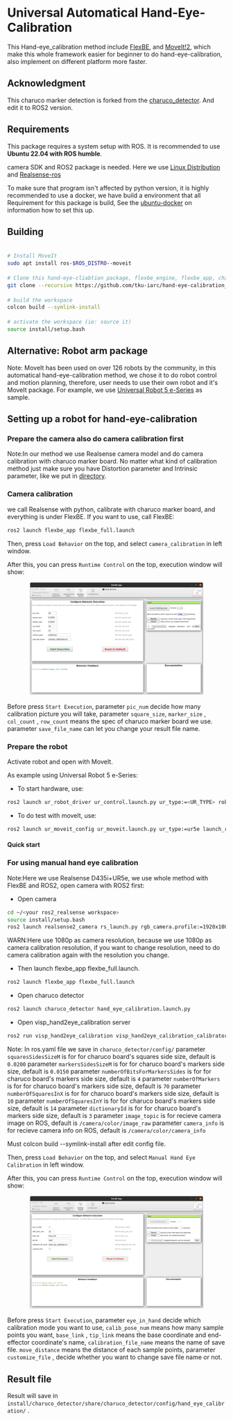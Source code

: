 # Universal Automatical Hand-Eye-Calibration
This Hand-eye_calibration method include [FlexBE](http://philserver.bplaced.net/fbe/download.php), and [MoveIt!2](https://moveit.ros.org/), which make this whole framework easier for beginner to do hand-eye-calibration, also implement on different platform more faster.

## Acknowledgment
This charuco marker detection is forked from the [charuco_detector](https://github.com/carlosmccosta/charuco_detector).
And edit it to ROS2 version.

## Requirements 
This package requires a system setup with ROS. It is recommended to use **Ubuntu 22.04 with ROS
humble**.

camera SDK and ROS2 package is needed. Here we use [Linux Distribution](https://github.com/IntelRealSense/librealsense/blob/master/doc/distribution_linux.md#installing-the-packages) and [Realsense-ros](https://github.com/IntelRealSense/realsense-ros/tree/ros2-development)


To make sure that program isn't affected by python version, it is highly recommended to use a docker, 
we have build a environment that all Requirement for this package is build, 
See the [ubuntu-docker](https://github.com/errrr0501/ubuntu_docker) on information how to set this up.

## Building

```bash

# Install MoveIt 
sudo apt install ros-$ROS_DISTRO--moveit

# Clone this hand-eye-cliabtion package, flexbe_engine, flexbe_app, charuco_detector to your workspace
git clone --recursive https://github.com/tku-iarc/hand-eye-calibration_ROS2.git

# build the workspace
colcon build --symlink-install

# activate the workspace (ie: source it)
source install/setup.bash
```
## Alternative: Robot arm package
Note: MoveIt has been used on over 126 robots by the community, in this automatical hand-eye-calibration method, 
we chose it to do robot control and motion planning, therefore, user needs to use their own robot and it's MoveIt package.
For example, we use [Universal Robot 5 e-Series](https://github.com/UniversalRobots/Universal_Robots_ROS2_Driver/tree/humble) as sample.

## Setting up a robot for hand-eye-calibration

### Prepare the camera also do camera calibration first
Note:In our method we use Realsense camera model and do camera calibration with charuco marker board.
No matter what kind of calibration method just make sure you have Distortion parameter and Intrinsic parameter,
like we put in [directory](https://github.com/errrr0501/charuco_detector_ROS2/tree/main/charuco_detector/config/camera_calibration).
### Camera calibration
we call Realsense with python, calibrate with charuco marker board, and everything is under FlexBE.
If you want to use, call FlexBE:

```bash
ros2 launch flexbe_app flexbe_full.launch
```

Then, press `Load Behavior` on the top, and select `camera_calibration` in left window.

After this, you can press `Runtime Control` on the top, execution window will show:

<center><img src="doc/resource/camera_calibration_execution.png" alt="camera_calibration_execution" style="width: 80%;"/></center>

Before press `Start Execution`, parameter `pic_num` decide how many calibration picture you will take, 
parameter `square_size`, `marker_size` , `col_count` , `row_count` means the spec of charuco marker board we use.
parameter `save_file_name` can let you change your result file name.

### Prepare the robot
Activate robot and open with MoveIt. 

As example using Universal Robot 5 e-Series:

- To start hardware, use:
```bash
ros2 launch ur_robot_driver ur_control.launch.py ur_type:=<UR_TYPE> robot_ip:=<IP_OF_THE_ROBOT> launch_rviz:=false
```
- To do test with moveIt, use:
```bash
ros2 launch ur_moveit_config ur_moveit.launch.py ur_type:=ur5e launch_rviz:=true

```

#### Quick start
### For using manual hand eye calibration
Note:Here we use Realsense D435i+UR5e, 
we use whole method with FlexBE and ROS2, open camera with ROS2 first:
- Open camera
```bash
cd ~/<your ros2_realsense workspace>
source install/setup.bash
ros2 launch realsense2_camera rs_launch.py rgb_camera.profile:=1920x1080x30 
```
WARN:Here use 1080p as camera resolution, because we use 1080p as camera calibration resolution,
if you want to change resolution, need to do camera calibration again with the resolution you change.

- Then launch flexbe_app flexbe_full.launch.
```bash
ros2 launch flexbe_app flexbe_full.launch
```
- Open charuco detector
```bash
ros2 launch charuco_detector hand_eye_calibration.launch.py
```
- Open visp_hand2eye_calibration server
```bash
ros2 run visp_hand2eye_calibration visp_hand2eye_calibration_calibrator
```
Note: In ros.yaml file we save in `charuco_detector/config/`
parameter `squaresSidesSizeM` is for for charuco board's squares side size, default is `0.0200`
parameter `markersSidesSizeM` is for for charuco board's markers side size, default is `0.0150`
parameter `numberOfBitsForMarkersSides` is for for charuco board's markers side size, default is `4`
parameter `numberOfMarkers` is for for charuco board's markers side size, default is `70`
parameter `numberOfSquaresInX` is for for charuco board's markers side size, default is `10`
parameter `numberOfSquaresInY` is for for charuco board's markers side size, default is `14`
parameter `dictionaryId` is for for charuco board's markers side size, default is `3`
parameter `image_topic` is for recieve camera image on ROS, default is `/camera/color/image_raw`
parameter `camera_info` is for recieve camera info on ROS, default is `/camera/color/camera_info`

Must colcon build --symlink-install after edit config file.

Then, press `Load Behavior` on the top, and select `Manual Hand Eye Calibration` in left window.

After this, you can press `Runtime Control` on the top, execution window will show:

<center><img src="doc/resource/maunal_hand_eye_cali.png" alt="maunal_hand_eye_calib_execute" style="width: 80%;"/></center>

Before press `Start Execution`, parameter `eye_in_hand` decide which calibration mode you want to use, 
`calib_pose_num` means how many sample points you want,
`base_link` , `tip_link` means the base coordinate and end-effector coordinate's name, 
`calibration_file_name` means the name of save file. `move_distance` means the distance of each sample points,
parameter `customize_file` , decide whether you want to change save file name or not.

## Result file

Result will save in `install/charuco_detector/share/charuco_detector/config/hand_eye_calibration/` .

